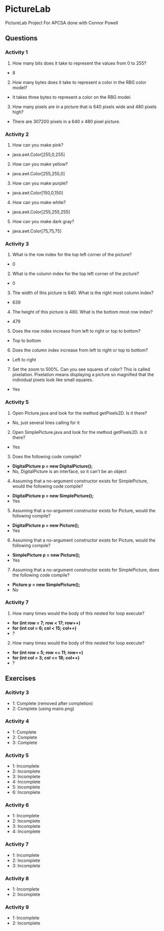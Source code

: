 # PictureLab
PictureLab Project For APCSA done with Connor Powell
## Questions
### Activity 1
1. How many bits does it take to represent the values from 0 to 255?
- 8
2. How many bytes does it take to represent a color in the RBG color model?
- It takes three bytes to represent a color on the RBG model.
3. How many pixels are in a picture that is 640 pixels wide and 480 pixels high?
- There are 307200 pixels in a 640 x 480 pixel picture.
### Activity 2
1. How can you make pink?
- java.awt.Color[255,0,255]
2. How can you make yellow?
- java.awt.Color[255,255,0]
3. How can you make purple?
- java.awt.Color[150,0,150]
4. How can you make white?
- java.awt.Color[255,255,255]
5. How can you make dark gray?
- java.awt.Color[75,75,75]
### Activity 3
1. What is the row index for the top left corner of the picture?
- 0
2. What is the column index for the top left corner of the picture?
- 0
3. The width of this picture is 640. What is the right most column index?
- 639
4. The height of this picture is 480. What is the bottom most row index?
- 479
5. Does the row index increase from left to right or top to bottom?
- Top to bottom
6. Does the column index increase from left to right or top to bottom?
- Left to right
7. Set the zoom to 500%. Can you see squares of color? This is called pixelation. Pixelation means
displaying a picture so magnified that the individual pixels look like small squares.
- Yes
### Activity 5
1. Open Picture.java and look for the method getPixels2D. Is it there?
- No, just several lines calling for it
2. Open SimplePicture.java and look for the method getPixels2D. Is it there?
- Yes
3. Does the following code compile?
- **DigitalPicture p = new DigitalPicture();**
- No, DigitalPicture is an interface, so it can't be an object
4. Assuming that a no-argument constructor exists for SimplePicture, would the following
code compile?
- **DigitalPicture p = new SimplePicture();**
- Yes
5. Assuming that a no-argument constructor exists for Picture, would the following
compile?
- **DigitalPicture p = new Picture();**
- Yes
6. Assuming that a no-argument constructor exists for Picture, would the following
compile?
- **SimplePicture p = new Picture();**
- Yes
7. Assuming that a no-argument constructor exists for SimplePicture, does the following
code compile?
- **Picture p = new SimplePicture();**
- No
### Activity 7
1. How many times would the body of this nested for loop execute?
- **for (int row = 7; row < 17; row++)**
- **for (int col = 6; col < 15; col++)**
- ?
2. How many times would the body of this nested for loop execute?
- **for (int row = 5; row <= 11; row++)**
- **for (int col = 3; col <= 18; col++)**
- ?
## Exercises
### Acitivty 3
- 1: Complete (removed after completion)
- 2: Complete (using mairo.png)
### Activity 4
- 1: Complete
- 2: Complete
- 3: Complete
### Activity 5
- 1: Incomplete
- 2: Incomplete
- 3: Incomplete
- 4: Incomplete
- 5: Incomplete
- 6: Incomplete
### Activity 6
- 1: Incomplete
- 2: Incomplete
- 3: Incomplete
- 4: Incomplete
### Activity 7
- 1: Incomplete
- 2: Incomplete
- 3: Incomplete
### Activity 8
- 1: Incomplete
- 2: Incomplete
### Activity 9
- 1: Incomplete
- 2: Incomplete

